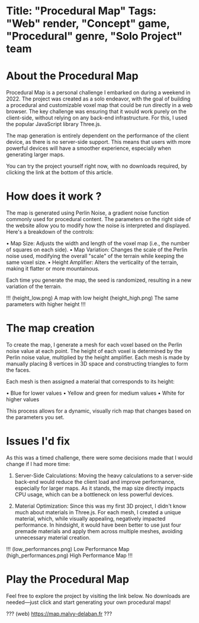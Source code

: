 Title: "Procedural Map"
Tags: "Web" render, "Concept" game, "Procedural" genre, "Solo Project" team
=====
# About the Procedural Map
Procedural Map is a personal challenge I embarked on during a weekend in 2022. The project was created as a solo endeavor, with the goal of building a procedural and customizable voxel map that could be run directly in a web browser. The key challenge was ensuring that it would work purely on the client-side, without relying on any back-end infrastructure. For this, I used the popular JavaScript library Three.js.

The map generation is entirely dependent on the performance of the client device, as there is no server-side support. This means that users with more powerful devices will have a smoother experience, especially when generating larger maps.

You can try the project yourself right now, with no downloads required, by clicking the link at the bottom of this article.

# How does it work ?
The map is generated using Perlin Noise, a gradient noise function commonly used for procedural content. The parameters on the right side of the website allow you to modify how the noise is interpreted and displayed. Here's a breakdown of the controls:

• Map Size: Adjusts the width and length of the voxel map (i.e., the number of squares on each side).
• Map Variation: Changes the scale of the Perlin noise used, modifying the overall "scale" of the terrain while keeping the same voxel size.
• Height Amplifier: Alters the verticality of the terrain, making it flatter or more mountainous.

Each time you generate the map, the seed is randomized, resulting in a new variation of the terrain.

!!!
(height_low.png) A map with low height
(height_high.png) The same parameters with higher height
!!!

# The map creation
To create the map, I generate a mesh for each voxel based on the Perlin noise value at each point. The height of each voxel is determined by the Perlin noise value, multiplied by the height amplifier. Each mesh is made by manually placing 8 vertices in 3D space and constructing triangles to form the faces.

Each mesh is then assigned a material that corresponds to its height:

• Blue for lower values
• Yellow and green for medium values
• White for higher values

This process allows for a dynamic, visually rich map that changes based on the parameters you set.

# Issues I'd fix
As this was a timed challenge, there were some decisions made that I would change if I had more time:

1. Server-Side Calculations: Moving the heavy calculations to a server-side back-end would reduce the client load and improve performance, especially for larger maps. As it stands, the map size directly impacts CPU usage, which can be a bottleneck on less powerful devices.

2. Material Optimization: Since this was my first 3D project, I didn't know much about materials in Three.js. For each mesh, I created a unique material, which, while visually appealing, negatively impacted performance. In hindsight, it would have been better to use just four premade materials and apply them across multiple meshes, avoiding unnecessary material creation.

!!!
(low_performances.png) Low Performance Map
(high_performances.png) High Performance Map
!!!

# Play the Procedural Map
Feel free to explore the project by visiting the link below. No downloads are needed—just click and start generating your own procedural maps!

???
(web) https://map.malvy-delaban.fr
???